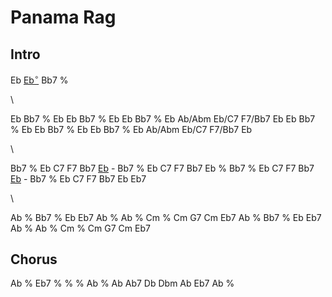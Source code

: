 # Panama Rag

## Intro

Eb <u>Eb$^{\circ}$</u> Bb7 %

\\

Eb Bb7 % Eb Eb Bb7 % Eb
Eb Bb7 % Eb Ab/Abm Eb/C7 F7/Bb7 Eb
Eb Bb7 % Eb Eb Bb7 % Eb
Eb Bb7 % Eb Ab/Abm Eb/C7 F7/Bb7 Eb

\\

Bb7 % Eb C7 F7 Bb7 <u>Eb</u> -
Bb7 % Eb C7 F7 Bb7 Eb %
Bb7 % Eb C7 F7 Bb7 <u>Eb</u> -
Bb7 % Eb C7 F7 Bb7 Eb Eb7

\\

Ab % Bb7 % Eb Eb7 Ab %
Ab % Cm % Cm G7 Cm Eb7
Ab % Bb7 % Eb Eb7 Ab %
Ab % Cm % Cm G7 Cm Eb7


## Chorus

Ab % Eb7 % % % Ab %
Ab Ab7 Db Dbm Ab Eb7 Ab %